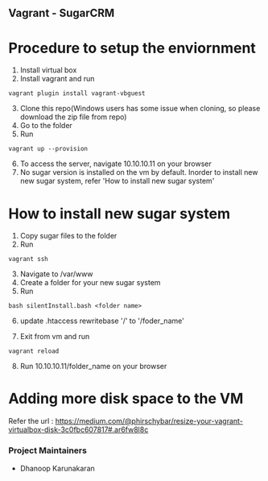## Vagrant - SugarCRM
# Procedure to setup the enviornment
1. Install virtual box
2. Install vagrant and run
```
vagrant plugin install vagrant-vbguest
```
3. Clone this repo(Windows users has some issue when cloning, so please download the zip file from repo)
4. Go to the folder
5. Run
```
vagrant up --provision
```
6. To access the server, navigate 10.10.10.11 on your browser
7. No sugar version is installed on the vm by default. Inorder to install new new sugar system, refer 'How to install new sugar system'

# How to install new sugar system

1. Copy sugar files to the folder  
2. Run
```
vagrant ssh
```
3. Navigate to /var/www
4. Create a folder for your new sugar system
5. Run 
```
bash silentInstall.bash <folder name>
```
6. update .htaccess rewritebase '/' to '/foder_name'

7. Exit from vm and run 
```
vagrant reload
```
8. Run 10.10.10.11/folder_name on your browser 

# Adding more disk space to the VM

Refer the url : https://medium.com/@phirschybar/resize-your-vagrant-virtualbox-disk-3c0fbc607817#.ar6fw8l8c

### Project Maintainers
* Dhanoop Karunakaran
